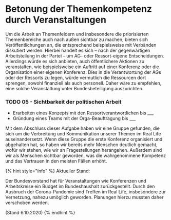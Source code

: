 # Betonung der Themenkompetenz durch Veranstaltungen

Um die Arbeit an Themenfeldern und insbesondere die priorisierten Themenbereiche auch nach außen sichtbar zu machen, bieten sich Veröffentlichungen an, die entsprechend beispielsweise mit Verbänden diskutiert werden. Hierbei handelt es sich – nach der gegenwärtigen Arbeitsteilung in der Partei – um AG- oder Ressort-eigene Entscheidungen. Allerdings würde es sich anbieten, auch öffentlichere Aktionen zu veranstalten, wie beispielsweise ein Auftritt auf einer Konferenz oder die Organisation einer eigenen Konferenz. Dies in die Verantwortung der AGs oder der Ressorts zu legen, würde vermutlich die Ressourcen dort sprengen, sowohl finanziell als auch personell. Daher wäre zu empfehlen, eine solche Veranstaltung unter Bundesbeteiligung auszurichten.

### TODO 05 - Sichtbarkeit der politischen Arbeit

* Erarbeiten eines Konzepts mit den Ressortverantwortlichen bis \_\_\_
* Gründung eines Teams mit der Orga-Beauftragung bis \_\_\_

Mit dem Abschluss dieser Aufgabe haben wir eine Gruppe gefunden, die sich um die Verbreitung und Kommunikation unserer Themen im Real Life auseinandersetzt. Wenn diese Gruppe die erste Konferenz organisiert und abgehalten hat, so haben wir bereits mehr Menschen deutlich gemacht, wofür wir stehen, wie wir an Fragestellungen herangehen. Außerdem sind wir als Menschen sichtbar geworden, was die wahrgenommene Kompetenz und das Vertrauen in den meisten Fällen erhöht.

{% hint style="info" %}
Aktueller Stand:

Der Bundesvorstand hat für Veranstaltungen wie Konferenzen und Arbeitskreise ein Budget im Bundeshaushalt zurückgestellt. Durch den Ausbruch der Corona-Pandemie sind Treffen im Real Life, insbesondere zur Vernetzung, nahezu umöglich geworden. Planungen hierzu mussten daher verschoben werden.

\(Stand 6.10.2020\)
{% endhint %}

